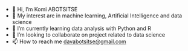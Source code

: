 - 👋 Hi, I’m Komi ABOTSITSE
- 👀 My interest are in machine learning, Artificial Intelligence and data science 
- 🌱 I’m currently learning data analysis with Python and R
- 💞️ I’m looking to collaborate on project related to data science
- 📫 How to reach me davabotsitse@gmail.com

<!---
sarkvido/sarkvido is a ✨ special ✨ repository because its `README.md` (this file) appears on your GitHub profile.
You can click the Preview link to take a look at your changes.
--->
